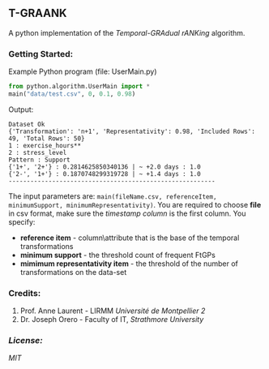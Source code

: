 ## T-GRAANK
A python implementation of the <i>Temporal-GRAdual rANKing</i> algorithm.<br>
<!-- Research paper published at FuzzIEEE 2019 International Conference on Fuzzy Systems (New Orleans): link<br> -->

### Getting Started:
Example Python program (file: UserMain.py)<br>
```python
from python.algorithm.UserMain import *
main("data/test.csv", 0, 0.1, 0.98)
```

Output:
```
Dataset Ok
{'Transformation': 'n+1', 'Representativity': 0.98, 'Included Rows': 49, 'Total Rows': 50}
1 : exercise_hours**
2 : stress_level
Pattern : Support
{'1+', '2+'} : 0.2814625850340136 | ~ +2.0 days : 1.0
{'2-', '1+'} : 0.1870748299319728 | ~ +1.4 days : 1.0
---------------------------------------------------------
```

The input parameters are: ```main(fileName.csv, referenceItem, minimumSupport, minimumRepresentativity)```. You are required to choose <strong>file</strong> in csv format, make sure the <i>timestamp column</i> is the first column. You specify:
* <strong>reference item</strong> - column\attribute that is the base of the temporal transformations
* <strong>minimum support</strong> - the threshold count of frequent FtGPs
* <strong>mimimum representativity item</strong> - the threshold of the number of transformations on the data-set

### Credits:
1. Prof. Anne Laurent - LIRMM <i>Université de Montpellier 2</i><br>
2. Dr. Joseph Orero - Faculty of IT, <i>Strathmore University<br>
 
### License:
MIT
